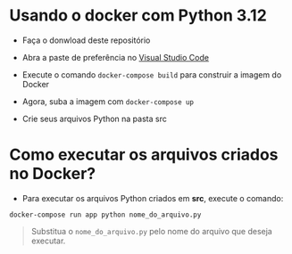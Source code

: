 # Usando o docker com Python 3.12

- Faça o donwload deste repositório

- Abra a paste de preferência no [Visual Studio Code](https://code.visualstudio.com/)

- Execute o comando `docker-compose build` para construir a imagem do Docker

- Agora, suba a imagem com `docker-compose up`

- Crie seus arquivos Python na pasta src

# Como executar os arquivos criados no Docker?

- Para executar os arquivos Python criados em **src**, execute o comando:

```
docker-compose run app python nome_do_arquivo.py
```

> Substitua o `nome_do_arquivo.py` pelo nome do arquivo que deseja executar.

